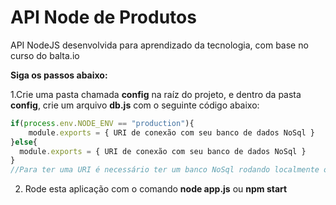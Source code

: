 # API Node de Produtos
API NodeJS desenvolvida para aprendizado da tecnologia, com base no curso do balta.io

**Siga os passos abaixo:**

1.Crie uma pasta chamada **config** na raíz do projeto, e dentro da pasta **config**,  crie um arquivo **db.js** com o seguinte código abaixo:
~~~javascript
if(process.env.NODE_ENV == "production"){
	module.exports = { URI de conexão com seu banco de dados NoSql }
}else{
  module.exports = { URI de conexão com seu banco de dados NoSql }
}
//Para ter uma URI é necessário ter um banco NoSql rodando localmente ou on-line
~~~
2. Rode esta aplicação com o comando **node app.js** ou **npm start**

